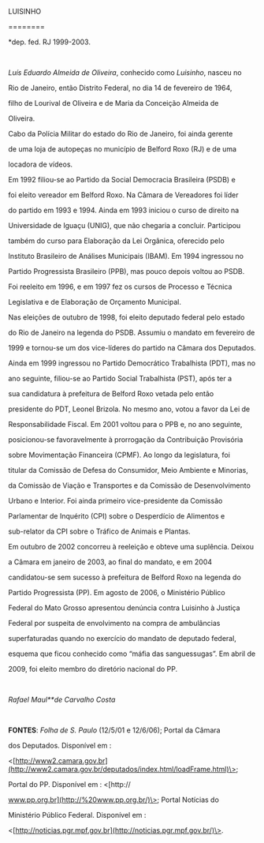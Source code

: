 LUISINHO

========



\*dep. fed. RJ 1999-2003.



 



*Luís Eduardo Almeida de Oliveira*, conhecido como *Luisinho*, nasceu no

Rio de Janeiro, então Distrito Federal, no dia 14 de fevereiro de 1964,

filho de Lourival de Oliveira e de Maria da Conceição Almeida de

Oliveira.



Cabo da Polícia Militar do estado do Rio de Janeiro, foi ainda gerente

de uma loja de autopeças no município de Belford Roxo (RJ) e de uma

locadora de vídeos.



Em 1992 filiou-se ao Partido da Social Democracia Brasileira (PSDB) e

foi eleito vereador em Belford Roxo. Na Câmara de Vereadores foi líder

do partido em 1993 e 1994. Ainda em 1993 iniciou o curso de direito na

Universidade de Iguaçu (UNIG), que não chegaria a concluir. Participou

também do curso para Elaboração da Lei Orgânica, oferecido pelo

Instituto Brasileiro de Análises Municipais (IBAM). Em 1994 ingressou no

Partido Progressista Brasileiro (PPB), mas pouco depois voltou ao PSDB.

Foi reeleito em 1996, e em 1997 fez os cursos de Processo e Técnica

Legislativa e de Elaboração de Orçamento Municipal.



Nas eleições de outubro de 1998, foi eleito deputado federal pelo estado

do Rio de Janeiro na legenda do PSDB. Assumiu o mandato em fevereiro de

1999 e tornou-se um dos vice-líderes do partido na Câmara dos Deputados.

Ainda em 1999 ingressou no Partido Democrático Trabalhista (PDT), mas no

ano seguinte, filiou-se ao Partido Social Trabalhista (PST), após ter a

sua candidatura à prefeitura de Belford Roxo vetada pelo então

presidente do PDT, Leonel Brizola. No mesmo ano, votou a favor da Lei de

Responsabilidade Fiscal. Em 2001 voltou para o PPB e, no ano seguinte,

posicionou-se favoravelmente à prorrogação da Contribuição Provisória

sobre Movimentação Financeira (CPMF). Ao longo da legislatura, foi

titular da Comissão de Defesa do Consumidor, Meio Ambiente e Minorias,

da Comissão de Viação e Transportes e da Comissão de Desenvolvimento

Urbano e Interior. Foi ainda primeiro vice-presidente da Comissão

Parlamentar de Inquérito (CPI) sobre o Desperdício de Alimentos e

sub-relator da CPI sobre o Tráfico de Animais e Plantas.



Em outubro de 2002 concorreu à reeleição e obteve uma suplência. Deixou

a Câmara em janeiro de 2003, ao final do mandato, e em 2004

candidatou-se sem sucesso à prefeitura de Belford Roxo na legenda do

Partido Progressista (PP). Em agosto de 2006, o Ministério Público

Federal do Mato Grosso apresentou denúncia contra Luisinho à Justiça

Federal por suspeita de envolvimento na compra de ambulâncias

superfaturadas quando no exercício do mandato de deputado federal,

esquema que ficou conhecido como “máfia das sanguessugas”. Em abril de

2009, foi eleito membro do diretório nacional do PP.



 



*Rafael Maul**de Carvalho Costa*



 



**FONTES**: *Folha de S. Paulo* (12/5/01 e 12/6/06); Portal da Câmara

dos Deputados. Disponível em :

\<[http://www2.camara.gov.br](http://www2.camara.gov.br/deputados/index.html/loadFrame.html)\>;

Portal do PP. Disponível em : \<[http://

www.pp.org.br](http://%20www.pp.org.br/)\>; Portal Notícias do

Ministério Público Federal. Disponível em :

\<[http://noticias.pgr.mpf.gov.br](http://noticias.pgr.mpf.gov.br/)\>.

